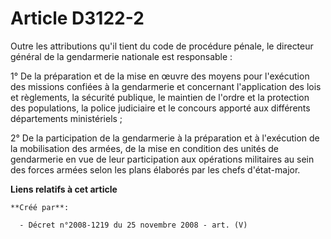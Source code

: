 # Article D3122-2

Outre les attributions qu'il tient du code de procédure pénale, le directeur général de la gendarmerie nationale est
responsable :

1° De la préparation et de la mise en œuvre des moyens pour l'exécution des missions confiées à la gendarmerie et concernant
l'application des lois et règlements, la sécurité publique, le maintien de l'ordre et la protection des populations, la
police judiciaire et le concours apporté aux différents départements ministériels ;

2° De la participation de la gendarmerie à la préparation et à l'exécution de la mobilisation des armées, de la mise en
condition des unités de gendarmerie en vue de leur participation aux opérations militaires au sein des forces armées selon
les plans élaborés par les chefs d'état-major.

**Liens relatifs à cet article**

	**Créé par**:

	  - Décret n°2008-1219 du 25 novembre 2008 - art. (V)
